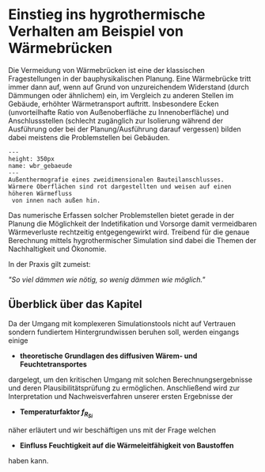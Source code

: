 # Einstieg ins hygrothermische Verhalten am Beispiel von Wärmebrücken

Die Vermeidung von Wärmebrücken ist eine der klassischen Fragestellungen in der bauphysikalischen Planung. Eine
Wärmebrücke tritt immer dann auf, wenn auf Grund von unzureichendem Widerstand (durch Dämmungen oder ähnlichem) ein, im
Vergleich zu anderen Stellen im Gebäude, erhöhter Wärmetransport auftritt. Insbesondere Ecken (unvorteilhafte Ratio von
Außenoberfläche zu Innenoberfläche) und Anschlussstellen (schlecht zugänglich zur Isolierung während der Ausführung oder
bei der Planung/Ausführung darauf vergessen) bilden dabei meistens die Problemstellen bei Gebäuden.

```{figure} img/Wärmebrücke/wbr_gebaeude.png
---
height: 350px
name: wbr_gebaeude
---
Außenthermografie eines zweidimensionalen Bauteilanschlusses. 
Wärmere Oberflächen sind rot dargestellten und weisen auf einen höheren Wärmefluss
 von innen nach außen hin.
```

Das numerische Erfassen solcher Problemstellen bietet gerade in der Planung die Möglichkeit der Indetifikation und
Vorsorge damit vermeidbaren Wärmeverluste rechtzeitig entgegengewirkt wird. Treibend für die genaue Berechnung mittels
hygrothermischer Simulation sind dabei die Themen der Nachhaltigkeit und Ökonomie.

In der Praxis gilt zumeist:

_"So viel dämmen wie nötig, so wenig dämmen wie möglich."_

## Überblick über das Kapitel
Da der Umgang mit komplexeren Simulationstools nicht auf Vertrauen sondern fundiertem Hintergrundwissen beruhen soll,
werden eingangs einige
- **theoretische Grundlagen des diffusiven Wärem- und Feuchtetransportes**

dargelegt, um den kritischen Umgang mit solchen Berechnungsergebnisse und deren Plausibilitätsprüfung  zu
ermöglichen. Anschließend wird zur Interpretation und Nachweisverfahren unserer ersten Ergebnisse der 

- **Temperaturfaktor $f_{R_{Si}}$**

näher erläutert und wir beschäftigen uns mit der Frage welchen 

- **Einfluss Feuchtigkeit auf die Wärmeleitfähigkeit von Baustoffen**

haben kann.